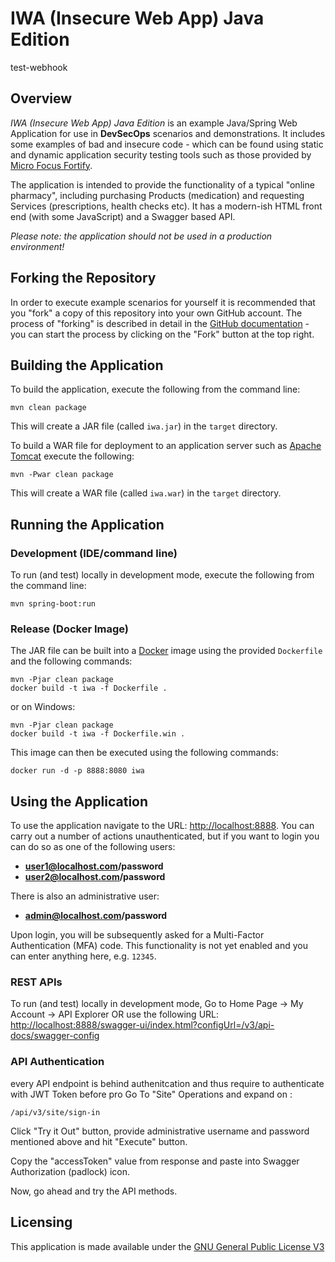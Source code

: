 # IWA (Insecure Web App) Java Edition
test-webhook
## Overview

_IWA (Insecure Web App) Java Edition_ is an example Java/Spring Web Application for use in **DevSecOps** scenarios and demonstrations.
It includes some examples of bad and insecure code - which can be found using static and dynamic application
security testing tools such as those provided by [Micro Focus Fortify](https://www.microfocus.com/en-us/cyberres/application-security).

The application is intended to provide the functionality of a typical "online pharmacy", including purchasing Products (medication)
and requesting Services (prescriptions, health checks etc). It has a modern-ish HTML front end (with some JavaScript) and a Swagger based API.

*Please note: the application should not be used in a production environment!*

## Forking the Repository

In order to execute example scenarios for yourself it is recommended that you "fork" a copy of this repository into
your own GitHub account. The process of "forking" is described in detail in the [GitHub documentation](https://docs.github.com/en/github/getting-started-with-github/fork-a-repo) - you can start the process by clicking on the "Fork" button at the top right.

## Building the Application

To build the application, execute the following from the command line:

```
mvn clean package
```

This will create a JAR file (called `iwa.jar`) in the `target` directory.

To build a WAR file for deployment to an application server such as [Apache Tomcat](http://tomcat.apache.org/)
execute the following:

```
mvn -Pwar clean package
```

This will create a WAR file (called `iwa.war`) in the `target` directory.

## Running the Application

### Development (IDE/command line)

To run (and test) locally in development mode, execute the following from the command line:

```
mvn spring-boot:run
```

### Release (Docker Image)

The JAR file can be built into a [Docker](https://www.docker.com/) image using the provided `Dockerfile` and the
following commands:

```
mvn -Pjar clean package
docker build -t iwa -f Dockerfile .
```

or on Windows:

```
mvn -Pjar clean package
docker build -t iwa -f Dockerfile.win .
```

This image can then be executed using the following commands:

```
docker run -d -p 8888:8080 iwa
```

## Using the Application

To use the application navigate to the URL: [http://localhost:8888](http://localhost:8888). You can carry out a number of
actions unauthenticated, but if you want to login you can do so as one of the following users:

- **user1@localhost.com/password**
- **user2@localhost.com/password**
  
There is also an administrative user:

- **admin@localhost.com/password**

Upon login, you will be subsequently asked for a Multi-Factor Authentication (MFA) code. This functionality
is not yet enabled and you can enter anything here, e.g. `12345`.

### REST APIs 
To run (and test) locally in development mode, Go to Home Page -> My Account -> API Explorer OR
use the following URL: [http://localhost:8888/swagger-ui/index.html?configUrl=/v3/api-docs/swagger-config](http://localhost:8888/swagger-ui/index.html?configUrl=/v3/api-docs/swagger-config)

### API Authentication
every API endpoint is behind authenitcation and thus require to authenticate with JWT Token before pro
Go To "Site" Operations and expand on :
```
/api/v3/site/sign-in
```
Click "Try it Out" button, provide administrative username and password mentioned above and hit "Execute" button.

Copy the "accessToken" value from response and paste into Swagger Authorization (padlock) icon.

Now, go ahead and try the API methods.

## Licensing

This application is made available under the [GNU General Public License V3](LICENSE)
